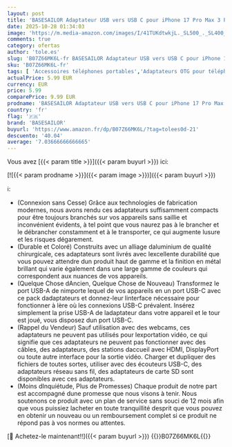 ```yaml
---
layout: post
title: 'BASESAILOR Adaptateur USB vers USB C pour iPhone 17 Pro Max 3 Pack Type C Femelle USBA Mâle Convertisseur Chargeur pour Apple 16 15 14 13 11 iWatch 8 9 S11 SE AirPods Pro 3 2 iPad 10 Air 4 5 Mini 6 7'
date: 2025-10-28 01:34:03
image: 'https://m.media-amazon.com/images/I/41TUKdtwkjL._SL500_._SL400_.jpg'
comments: true
category: ofertas
author: 'tole.es'
slug: 'B07Z66MK6L-fr BASESAILOR Adaptateur USB vers USB C pour iPhone 17 Pro...'
sku: 'B07Z66MK6L-fr'
tags: [ 'Accessoires téléphones portables','Adaptateurs OTG pour téléphone portable','Câbles et adaptateurs pour téléphone portable','High-Tech','Téléphones portables et accessoires','basesailor','🇫🇷', ]
actualPrice: 5.99 EUR
currency: EUR
price: 5.99
comparePrice: 9.99 EUR
prodname: 'BASESAILOR Adaptateur USB vers USB C pour iPhone 17 Pro Max 3 Pack Type C Femelle USBA Mâle Convertisseur Chargeur pour Apple 16 15 14 13 11 iWatch 8 9 S11 SE AirPods Pro 3 2 iPad 10 Air 4 5 Mini 6 7'
country: 'fr'
flag: '🇫🇷'
brand: 'BASESAILOR'
buyurl: 'https://www.amazon.fr/dp/B07Z66MK6L/?tag=tolees0d-21'
descuento: '40.04'
average: '7.03666666666665'
---
```


Vous avez [{{< param title >}}]({{< param buyurl >}}) ici:

[![{{< param prodname >}}]({{< param image >}})]({{< param buyurl >}})

ℹ️:

- (Connexion sans Cesse) Grâce aux technologies de fabrication modernes, nous avons rendu ces adaptateurs suffisamment compacts pour être toujours branchés sur vos appareils sans saillie et inconvénient évidents, à tel point que vous naurez pas à le brancher et le débrancher constamment et à le transporter, ce qui augmente lusure et les risques dégarement.
- (Durable et Coloré) Construits avec un alliage daluminium de qualité chirurgicale, ces adaptateurs sont livrés avec lexcellente durabilité que vous pouvez attendre dun produit haut de gamme et la finition en métal brillant qui varie également dans une large gamme de couleurs qui correspondent aux nuances de vos appareils.
- (Quelque Chose dAncien, Quelque Chose de Nouveau) Transformez le port USB-A de nimporte lequel de vos appareils en un port USB-C avec ce pack dadaptateurs et donnez-leur linterface nécessaire pour fonctionner à lère où les connexions USB-C prévalent. Insérez simplement la prise USB-A de ladaptateur dans votre appareil et le tour est joué, vous disposez dun port USB-C.
- (Rappel du Vendeur) Sauf utilisation avec des webcams, ces adaptateurs ne peuvent pas utilisés pour lexportation vidéo, ce qui signifie que ces adaptateurs ne peuvent pas fonctionner avec des câbles, des adaptateurs, des stations daccueil avec HDMI, DisplayPort ou toute autre interface pour la sortie vidéo. Charger et dupliquer des fichiers de toutes sortes, utiliser avec des écouteurs USB-C, des adaptateurs réseau sans fil, des adaptateurs de carte SD sont disponibles avec ces adaptateurs.
- (Moins dInquiétude, Plus de Promesses) Chaque produit de notre part est accompagné dune promesse que nous visons à tenir. Nous soutenons ce produit avec un plan de service sans souci de 12 mois afin que vous puissiez lacheter en toute tranquillité desprit que vous pouvez en obtenir un nouveau ou un remboursement complet si ce produit ne répond pas à vos normes ou attentes.

[🛒 Achetez-le maintenant!!]({{< param buyurl >}})
{{<world>}}B07Z66MK6L{{</world>}}
